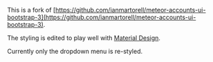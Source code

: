 This is a fork of [https://github.com/ianmartorell/meteor-accounts-ui-bootstrap-3](https://github.com/ianmartorell/meteor-accounts-ui-bootstrap-3).

The styling is edited to play well with [Material Design](https://github.com/npvn/meteor-material-design).

Currently only the dropdown menu is re-styled.
